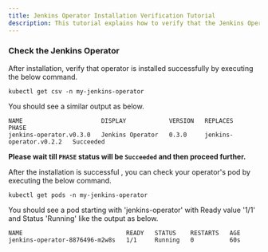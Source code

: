 ```yaml
---
title: Jenkins Operator Installation Verification Tutorial
description: This tutorial explains how to verify that the Jenkins Operator installed properly in the namespace
---
```


### Check the Jenkins Operator

After installation, verify that operator is installed successfully by executing the below command.

```execute
kubectl get csv -n my-jenkins-operator
```

You should see a similar output as below.

```output
NAME                      DISPLAY            VERSION   REPLACES                  PHASE
jenkins-operator.v0.3.0   Jenkins Operator   0.3.0     jenkins-operator.v0.2.2   Succeeded
```

**Please wait till `PHASE` status will be `Succeeded` and then proceed further.**

After the installation is successful , you can check your operator's pod by executing the below command.

```execute
kubectl get pods -n my-jenkins-operator
```

You should see a pod starting with 'jenkins-operator' with Ready value '1/1' and Status 'Running' like the output as below.

```output
NAME                             READY   STATUS    RESTARTS   AGE
jenkins-operator-8876496-m2w8s   1/1     Running   0          60s
```

